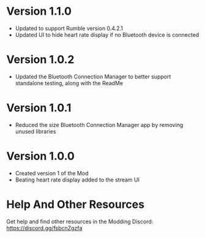 # Version 1.1.0
- Updated to support Rumble version 0.4.2.1
- Updated UI to hide heart rate display if no Bluetooth device is connected

# Version 1.0.2
- Updated the Bluetooth Connection Manager to better support standalone testing, along with the ReadMe

# Version 1.0.1
- Reduced the size Bluetooth Connection Manager app by removing unused libraries

# Version 1.0.0
- Created version 1 of the Mod
- Beating heart rate display added to the stream UI


# Help And Other Resources
Get help and find other resources in the Modding Discord:
https://discord.gg/fsbcnZgzfa